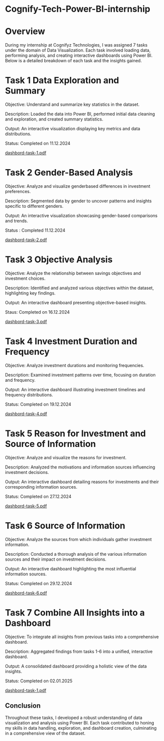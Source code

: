 # Cognify-Tech-Power-BI-internship

# Overview

During my internship at Cognifyz Technologies, I was assigned 7 tasks under the domain of Data Visualization. Each task involved loading data, performing analysis, and creating interactive dashboards using Power BI. Below is a detailed breakdown of each task and the insights gained.

# Task 1 Data Exploration and Summary
Objective: Understand and summarize key statistics in the dataset.

Description: Loaded the data into Power BI, performed initial data cleaning and exploration, and created summary statistics.

Output: An interactive visualization displaying key metrics and data distributions.

Status: Completed on 11.12.2024

[dashbord-task-1.pdf](https://github.com/user-attachments/files/18149536/dashbord-task-1.pdf)


# Task 2 Gender-Based Analysis
Objective: Analyze and visualize genderbased differences in investment preferences.

Description: Segmented data by gender to uncover patterns and insights specific to different genders.

Output: An interactive visualization showcasing gender-based comparisons and trends.

Status : Completed 11.12.2024

[dashbord-task-2.pdf](https://github.com/user-attachments/files/18149561/dashbord-task-2.pdf)

# Task 3 Objective Analysis
Objective: Analyze the relationship between savings objectives and investment choices.

Description: Identified and analyzed various objectives within the dataset, highlighting key findings.

Output: An interactive dashboard presenting objective-based insights.

Staus: Completed on 16.12.2024

[dashbord-task-3.pdf](https://github.com/user-attachments/files/18149571/dashbord-task-3.pdf)

# Task 4 Investment Duration and Frequency
Objective: Analyze investment durations and monitoring frequencies.

Description: Examined investment patterns over time, focusing on duration and frequency.

Output: An interactive dashboard illustrating investment timelines and frequency distributions.

Status: Completed on 19.12.2024

[dashbord-task-4.pdf](https://github.com/user-attachments/files/18195615/dashbord-task-4.pdf)

# Task 5 Reason for Investment and Source of Information
Objective: Analyze and visualize the reasons for investment.

Description: Analyzed the motivations and information sources influencing investment decisions.

Output: An interactive dashboard detailing reasons for investments and their corresponding information sources.

Status: Completed on 27.12.2024

[dashbord-task-5.pdf](https://github.com/user-attachments/files/18263859/dashbord-task-5.pdf)

# Task 6 Source of Information
Objective: Analyze the sources from which individuals gather investment information.

Description: Conducted a thorough analysis of the various information sources and their impact on investment decisions.

Output: An interactive dashboard highlighting the most influential information sources.

Status: Completed on 29.12.2024

[dashbord-task-6.pdf](https://github.com/user-attachments/files/18285802/dashbord-task-6.pdf)


# Task 7 Combine All Insights into a Dashboard
Objective: To integrate all insights from previous tasks into a comprehensive dashboard.

Description: Aggregated findings from tasks 1-6 into a unified, interactive dashboard.

Output: A consolidated dashboard providing a holistic view of the data insights.

Status: Completed on 02.01.2025

[dashbord-task-1.pdf](https://github.com/user-attachments/files/18292233/dashbord-task-1.pdf)

## Conclusion
Throughout these tasks, I developed a robust understanding of data visualization and analysis using Power BI. 
Each task contributed to honing my skills in data handling, exploration, and dashboard creation, culminating in a comprehensive view of the dataset.

